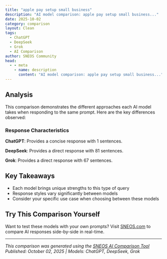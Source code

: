```yaml
---
title: "apple pay setup small business"
description: "AI model comparison: apple pay setup small business..."
date: 2025-10-02
category: comparison
layout: Clean
tags:
  - ChatGPT
  - DeepSeek
  - Grok
  - AI Comparison
author: SNEOS Community
head:
  - - meta
    - name: description
      content: "AI model comparison: apple pay setup small business..."
---
```


<ChatComparison
  title="apple pay setup small business"
  prompt="apple pay setup small business"
  :responses='{"ChatGPT": "Setting up Apple Pay for your small business can enhance customer convenience and streamline payment processes. Here’s a step-by-step guide to help you get started:\n\n### 1. **Check Eligibility**\n - Ensure you have a compatible business type (retail, online, or in-app).\n - You should have a business bank account.\n\n### 2. **Choose a Payment Processor**\n - Select a payment processor that supports Apple Pay. Common options include:\n - Square\n - PayPal\n - Stripe\n - Clover\n - Each processor has its own setup procedures and fees.\n\n### 3. **Set Up Your Merchant Account**\n - Sign up for an account with the chosen payment processor.\n - Complete necessary verification processes and provide required documentation.\n\n### 4. **Integrate Apple Pay**\n#### For In-Store Payments:\n - **Choose Hardware:** Ensure you have hardware capable of accepting contactless payments (NFC-enabled payment terminal).\n - **Configure Payment Terminal:** Follow the instructions from your payment processor to enable Apple Pay on your terminal.\n\n#### For Online Store:\n - If you have an online store, integrate Apple Pay into your checkout process:\n - **Using Website Builders:** Many platforms like Shopify, WooCommerce, and Wix offer simple Apple Pay integration options.\n - **Via Custom Development:** Use Apple Pay APIs to add Apple Pay to your custom website. This typically requires development skills.\n\n### 5. **Test the System**\n - Before going live, run test transactions to ensure that everything is working correctly. If you’re using a payment processor, they might provide a sandbox environment for testing.\n\n### 6. **Promote Apple Pay Acceptance**\n - Let your customers know that you accept Apple Pay by:\n - Adding signage in-store.\n - Stating it on your website or during the checkout process.\n - Informing customers through social media or newsletters.\n\n### 7. **Train Your Staff**\n - Ensure that your staff is familiar with how to process Apple Pay transactions, including how to handle issues that might arise.\n\n### 8. **Monitor Transactions and Finances**\n - After launch, keep track of transactions and ensure you are managing and reconciling your finances as you normally would.\n\n### Additional Considerations:\n- **Stay Informed:** Follow updates from Apple Pay and your payment processor for any changes or new features.\n- **Security:** Be aware of security best practices to protect your business and customers&#x27;ddata.\n\nSetting up Apple Pay can improve the efficiency of your payment systems, making it easier for customers to check out and increasing the likelihood of sales.", "DeepSeek": "Of course! Setting up Apple Pay for your small business is a fantastic way to provide a fast, secure, and modern payment experience for your customers. It\u0027s not something you \u0022set up\u0022 on an iPhone like a personal user, but rather you **enable it through your payment processor and point-of-sale (POS) system.**\n\nHere\u2019s a clear, step-by-step guide to get you started.\n\n---\n\n### The Core Concept: How It Works for Businesses\n\nWhen a customer uses Apple Pay, your business doesn\u0027t deal with Apple directly for the money. The process is handled by your existing payment ecosystem:\n\n1. **Customer Taps/Scans:** The customer holds their iPhone or Apple Watch near your contactless reader.\n2. **Terminal Processes:** Your payment terminal receives a secure, encrypted \u0022token\u0022 (not the actual card number).\n3. **Payment Processor Handles It:** Your payment processor (like Stripe, Square, PayPal, etc.) recognizes this token and routes it through the card networks (Visa, Mastercard, etc.) just like a regular chip card transaction.\n4. **Funds are Deposited:** The money lands in your business bank account, just like any other credit/debit card sale.\n\n---\n\n### Step-by-Step Setup Guide\n\n#### Step 1: Check Your Hardware\n\nYou need a terminal that can accept contactless payments (NFC technology).\n\n* **Modern Card Readers:** Most new terminals shipped in the last 5\u002B years have this capability. Look for the contactless symbol on your terminal: **\u2399** (it looks like a sideways wifi symbol).\n* **Mobile/Tablet Solutions:** If you use a system like Square, Shopify POS, or SumUp, their card readers (e.g., Square Reader, Shopify Tap \u0026 Chip) almost always support Apple Pay.\n* **If You Don\u0027t Have a Reader:** You will need to purchase one that is NFC-enabled. Your payment processor is the best place to buy one to ensure compatibility.\n\n#### Step 2: Verify with Your Payment Processor\n\nThis is the most important step. Log in to your payment processor\u0027s merchant dashboard or contact their support. You need to ensure \u0022Contactless Payments\u0022 or \u0022NFC Payments\u0022 are enabled on your account.\n\n**Common Processors \u0026 Where to Look:**\n\n* **Square:** It\u0027s enabled by default. If your Square contactless reader is working, it automatically accepts Apple Pay. No extra setup needed.\n* **Stripe:** Contactless payments are a core feature. Ensure your Stripe terminal (e.g., Stripe Terminal BBPOS WisePOS E) is configured in your Stripe Dashboard.\n* **PayPal Zettle (formerly iZettle):** Also enabled by default with their compatible readers.\n* **Shopify POS:** If you have a Shopify plan and a compatible tap reader (like \u0022Tap \u0026 Chip Reader\u0022), you can accept Apple Pay. You may need to enable it in your Shopify admin under **Settings \u003E Payments \u003E Shopify Payments**.\n* **Traditional Bank Merchant Services:** You may need to call your bank or the terminal provider (like Verifone, Ingenico) to activate the contactless feature. Sometimes there\u0027s a small fee.\n\n#### Step 3: Configure Your Point-of-Sale (POS) System\n\nIf you use a POS app on an iPad or phone, make sure it\u0027s updated to the latest version. The ability to accept Apple Pay is typically built into the app itself when paired with a compatible reader.\n\n* **Test a Transaction:** The best way to confirm everything is working is to do a test transaction. Use your own iPhone with Apple Pay set up to make a small purchase (e.g., $0.10) and then refund it.\n\n---\n\n### For E-Commerce / Online Businesses\n\nIf you have a website that sells products, you can also accept Apple Pay there. It dramatically speeds up checkout.\n\n* **How it Works:** A \u0022Buy with Apple Pay\u0022 button appears at checkout for customers using Safari on an Apple device.\n* **Setup:** This is configured through your **payment gateway** (e.g., Stripe, Authorize.net, Braintree).\n * You typically need to create a \u0022Merchant ID\u0022 through your Apple Developer Account (which may have a fee, but is often already handled by your gateway).\n * Your payment gateway will have detailed documentation on how to integrate the Apple Pay API into your website. If you use a platform like Shopify, WooCommerce, or BigCommerce, they often have plugins or built-in settings to enable it easily.\n\n---\n\n### Key Benefits for Your Small Business\n\n* **Faster Checkout:** Transactions are much quicker than dipping a chip card or swiping. This reduces lines and increases customer throughput.\n* **Enhanced Security:** You never handle the actual card numbers. The tokenized transaction is more secure and can reduce your liability for fraud.\n* **Hygienic:** Contactless payments are \u0022touch-free,\u0022 which many customers prefer.\n* **Modern Customer Experience:** Accepting Apple Pay signals that your business is up-to-date and values customer convenience. It\u0027s especially appreciated by younger demographics.\n* **No Extra Fees:** You don\u0027t pay an additional fee to accept Apple Pay. The processing fees are the same as the regular card-present rates for the card being used (e.g., a Visa rewards card processed via Apple Pay has the same fee as the physical Visa rewards card).\n\n### Promoting Apple Pay at Your Business\n\nOnce it\u0027s set up, let your customers know!\n\n1. **Display Stickers:** Put Apple Pay decals on your door and at the checkout counter. You can often get these for free from your payment processor.\n2. **Train Your Staff:** Make sure your employees know how the terminal works and can confidently assist a customer by saying, \u0022Yes, we take Apple Pay and contactless payments.\u0022\n3. **Mention it Online:** Add \u0022Apple Pay Accepted\u0022 to your website, Google Business Profile, and social media channels.\n\n### Troubleshooting Common Issues\n\n* **\u0022Terminal Doesn\u0027t React\u0022:** Ensure the reader is awake and on the \u0022Ready\u0022 or \u0022Insert Card\u0022 screen. The customer needs to double-click their side button *before* tapping.\n* **\u0022Transaction Declined\u0022:** This is almost always an issue with the customer\u0027s card or bank, not with Apple Pay itself. Ask them to try a different card in their Apple Wallet or use the physical card.\n* **\u0022Reader Doesn\u0027t Have the Contactless Symbol\u0022:** Your hardware is too old and needs to be upgraded to an NFC-enabled model.\n\n**In summary: Start by contacting your payment processor or checking their online dashboard to enable contactless payments for your existing account and hardware. That\u0027s usually all it takes!**", "Grok": "Setting up Apple Pay for a small business allows you to accept contactless payments from customers using Apple devices, making transactions faster and more secure. Here\u0027s a step-by-step guide to help you set up Apple Pay for your small business:\n\n---\n\n### 1. Verify Eligibility\nBefore setting up Apple Pay, ensure your business meets the following requirements:\n- **Business Location**: Apple Pay is available in many countries. Check Apple\u2019s official website to confirm availability in your region.\n- **Payment Processor**: Your business must use a payment processor or merchant service provider that supports Apple Pay. Popular options include Square, Stripe, PayPal, Shopify, and others.\n- **Hardware**: For in-person payments, you\u0027ll need a contactless payment terminal (NFC-enabled) to accept Apple Pay. Many modern point-of-sale (POS) systems and card readers already support this.\n- **Bank Account**: Ensure your business bank account is linked to your payment processor.\n\n---\n\n### 2. Choose a Payment Processor or Merchant Service Provider\nIf you don\u2019t already have a payment processor, select one that supports Apple Pay. Some popular options for small businesses include:\n- **Square**: Offers affordable hardware and easy Apple Pay integration.\n- **Stripe**: Great for online and in-person payments with robust Apple Pay support.\n- **PayPal**: Supports Apple Pay for online transactions and some in-person setups.\n- **Shopify**: Ideal for e-commerce businesses with Apple Pay integration for online stores.\n\nOnce chosen, sign up for an account with the provider if you don\u2019t already have one.\n\n---\n\n### 3. Get the Right Hardware (For In-Person Payments)\nTo accept Apple Pay in-store, you\u2019ll need:\n- An **NFC-enabled card reader** or POS system. Examples:\n - Square Reader for contactless and chip payments.\n - Clover POS systems.\n - Ingenico or Verifone terminals (often provided by merchant services).\n- If your current terminal doesn\u0027t support contactless payments, you may need to upgrade or purchase a compatible device from your payment processor.\n\n---\n\n### 4. Enable Apple Pay with Your Payment Processor\nEach provider has a slightly different process for enabling Apple Pay. Here\u2019s a general outline:\n- Log in to your payment processor\u2019s dashboard or app.\n- Navigate to the payment settings or \u0022Accept Payments\u0022 section.\n- Enable Apple Pay or contactless payments (often listed under NFC or mobile wallet payments).\n- If required, update your POS software or card reader firmware to the latest version.\n\n#### Examples:\n- **Square**: Apple Pay is automatically supported with any Square contactless reader. No extra setup is needed beyond connecting the reader.\n- **Stripe**: Enable Apple Pay in the Stripe Dashboard under \u201CPayments\u201D \u003E \u201CWallet\u201D settings. For online payments, integrate Apple Pay into your website or app using Stripe\u2019s tools.\n- **Shopify**: Enable Apple Pay in the \u201CPayments\u201D section of your Shopify admin panel for online stores.\n\n---\n\n### 5. Set Up Apple Pay for Online Payments (If Applicable)\nIf your small business operates online or through an app, you can integrate Apple Pay for a seamless checkout experience.\n- **Through Payment Processor**: Enable Apple Pay in your e-commerce platform (e.g., Shopify, WooCommerce) or payment gateway (e.g., Stripe, PayPal).\n- **Website Integration**: If you have a custom website, use Apple Pay JS (JavaScript API) to add Apple Pay as a payment option. Developers can refer to Apple\u2019s documentation for setup instructions.\n- **Test the Integration**: Make sure the Apple Pay button appears at checkout for customers using compatible devices (iPhone, iPad, Mac).\n\n---\n\n### 6. Display Apple Pay Signage\nLet customers know you accept Apple Pay by displaying signage or decals at your store or on your website. You can:\n- Download free Apple Pay logos and marketing materials from Apple\u2019s website (under \u0022Apple Pay Marketing Guidelines\u0022).\n- Place decals near your payment terminal or storefront.\n- Add the Apple Pay logo to your website\u2019s checkout page.\n\n---\n\n### 7. Train Staff (For In-Person Payments)\nEducate your team on how to process Apple Pay transactions:\n- Customers simply hold their iPhone, Apple Watch, or iPad near the contactless reader to pay.\n- No need for swiping or inserting cards\u2014payment is completed via NFC technology with authentication (Face ID, Touch ID, or passcode).\n- Ensure staff know how to troubleshoot basic issues (e.g., ensuring the reader is powered on or asking the customer to retry).\n\n---\n\n### 8. Test the Setup\nRun a test transaction to ensure everything works:\n- Use your own Apple device (with Apple Pay set up) or ask a friend to make a small purchase.\n- Confirm the payment goes through and appears in your merchant account.\n\n---\n\n### Additional Tips\n- **Fees**: Apple Pay itself doesn\u2019t charge extra fees, but your payment processor may apply standard credit card transaction fees (e.g., 2.6% \u002B $0.10 per transaction with Square).\n- **Security**: Apple Pay uses tokenization, meaning card numbers are never shared with merchants, enhancing security for both you and your customers.\n- **Customer Support**: Reach out to your payment processor if you encounter issues with Apple Pay setup or transactions.\n- **Expand to Other Mobile Wallets**: Enabling Apple Pay often means you can also accept other contactless payments like Google Pay or Samsung Pay with the same NFC terminal.\n\n---\n\nBy following these steps, your small business can quickly set up Apple Pay for in-store and online payments, providing a convenient and modern payment option for your customers. If you\u2019re using a specific payment processor, let me know, and I can provide more tailored instructions!"}' 
  published-date="08:27"
/>

## Analysis

This comparison demonstrates the different approaches each AI model takes when responding to the same prompt. Here are the key differences observed:

### Response Characteristics

**ChatGPT**: Provides a concise response with 1 sentences. 

**DeepSeek**: Provides a direct response with 81 sentences. 

**Grok**: Provides a direct response with 67 sentences. 

## Key Takeaways

- Each model brings unique strengths to this type of query
- Response styles vary significantly between models
- Consider your specific use case when choosing between these models

## Try This Comparison Yourself

Want to test these models with your own prompts? Visit [SNEOS.com](https://sneos.com) to compare AI responses side-by-side in real-time.

---

*This comparison was generated using the [SNEOS AI Comparison Tool](https://sneos.com)*
*Published: October 02, 2025 | Models: ChatGPT, DeepSeek, Grok*
